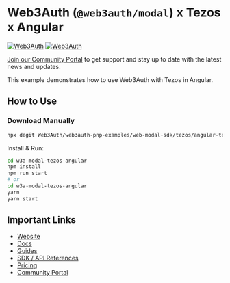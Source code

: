 # Web3Auth (`@web3auth/modal`) x Tezos x Angular

[![Web3Auth](https://img.shields.io/badge/Web3Auth-SDK-blue)](https://web3auth.io/docs/sdk/pnp/web/modal)
[![Web3Auth](https://img.shields.io/badge/Web3Auth-Community-cyan)](https://community.web3auth.io)

[Join our Community Portal](https://community.web3auth.io/) to get support and stay up to date with the latest news and updates.

This example demonstrates how to use Web3Auth with Tezos in Angular.

## How to Use

### Download Manually

```bash
npx degit Web3Auth/web3auth-pnp-examples/web-modal-sdk/tezos/angular-tezos-modal-example w3a-modal-tezos-angular
```

Install & Run:

```bash
cd w3a-modal-tezos-angular
npm install
npm run start
# or
cd w3a-modal-tezos-angular
yarn
yarn start
```

## Important Links

- [Website](https://web3auth.io)
- [Docs](https://web3auth.io/docs)
- [Guides](https://web3auth.io/docs/content-hub?type=guides)
- [SDK / API References](https://web3auth.io/docs/sdk)
- [Pricing](https://web3auth.io/pricing.html)
- [Community Portal](https://community.web3auth.io)
